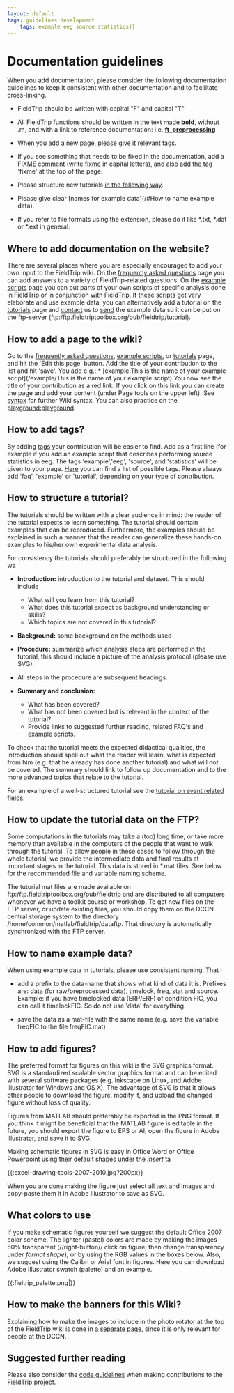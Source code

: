 ```yaml
---
layout: default
tags: guidelines development
    tags: example eeg source statistics}}
---
```



# Documentation guidelines

When you add documentation, please consider the following documentation guidelines to keep it consistent with other documentation and to facilitate cross-linking.

*  FieldTrip should be written with capital "F" and capital "T"

*  All FieldTrip functions should be written in the text made **bold**, without .m, and with a link to reference documentation: i.e. **[ft_preprocessing](/reference/ft_preprocessing)**

*  When you add a new page, please give it relevant [tags](/#how_to_add_tags).

*  If you see something that needs to be fixed in the documentation, add a FIXME comment (write fixme in capital letters), and also [add the tag](/#how_to_add_tags) 'fixme' at the top of the page.

*  Please structure new tutorials [in the following way](/#how_to_structure_a_tutorial).

*  Please give clear [names for example data](/#How to name example data).

*  If you refer to file formats using the extension, please do it like *.txt, *.dat or *.ext in general.

## Where to add documentation on the website?

There are several places where you are especially encouraged to add your own input to the FieldTrip wiki. On the [frequently asked questions](/faq) page you can add answers to a variety of FieldTrip-related questions. On the [example scripts](/example) page you can put parts of your own scripts of specific analysis done in FieldTrip or in conjunction with FieldTrip. If these scripts get very elaborate and use example data, you can alternatively add a tutorial on the [tutorials](/tutorial) page and [contact](/contact) us to [send](/faq/how_should_i_send_example_data_to_the_developers) the example data so it can be put on the ftp-server (ftp:/ftp.fieldtriptoolbox.org/pub/fieldtrip/tutorial).

## How to add a page to the wiki?

Go to the [frequently asked questions](/faq), [example scripts](/example), or [tutorials](/tutorial) page, and hit the 'Edit this page' button. Add the title of your contribution to the list and hit 'save'.
    You add e.g.: * [example:This is the name of your example script](/example/This is the name of your example script)
You now see the title of your contribution as a red link. If you click on this link you can create the page and add your content (under Page tools on the upper left). See [syntax](/wiki/syntax) for further Wiki syntax. You can also practice on the [playground:playground](/playground/playground).

## How to add tags?

By adding [tags](http://www.dokuwiki.org/plugin:tag) your contribution will be easier to find. Add as a first line (for example
if you add an example script that describes performing source statistics in eeg. The tags 'example','eeg', 'source', and 'statistics' will be given to your page. [Here](/tagcloud) you can find  a list of possible tags. Please always add 'faq', 'example' or 'tutorial', depending on your type of contribution.

## How to structure a tutorial?

The tutorials should be written with a clear audience in mind: the reader of the tutorial expects to learn something. The tutorial should contain examples that can be reproduced. Furthermore, the examples should be explained in such a manner that the reader can generalize these hands-on examples to his/her own experimental data analysis.

For consistency the tutorials should preferably be structured in the following wa


*  **Introduction:** introduction to the tutorial and dataset. This should include
    * What will you learn from this tutorial?
    * What does this tutorial expect as background understanding or skills?
    * Which topics are not covered in this tutorial?

*  **Background:** some background on the methods used

*  **Procedure:** summarize which analysis steps are performed in the tutorial, this should include a picture of the analysis protocol (please use SVG).

*  All steps in the procedure are subsequent headings.

*  **Summary and conclusion:**
    * What has been covered?
    * What has not been covered but is relevant in the context of the tutorial?
    * Provide links to suggested further reading, related FAQ's and example scripts.

To check that the tutorial meets the expected didactical qualities, the introduction should spell out what the reader will learn, what is expected from him (e.g. that he already has done another tutorial) and what will not be covered. The summary should link to follow up documentation and to the more advanced topics that relate to the tutorial.

For an example of a well-structured tutorial see the [tutorial on event related fields](/tutorial/eventrelatedaveraging).

## How to update the tutorial data on the FTP?

Some computations in the tutorials may take a (too) long time, or take more memory than available in the  computers of the people that want to walk through the tutorial. To allow people in these cases to follow through the whole tutorial, we provide the intermediate data and final results at important stages in the tutorial. This data is stored in *.mat files. See below for the recommended file and variable naming scheme.

The tutorial mat files are made available on ftp:/ftp.fieldtriptoolbox.org/pub/fieldtrip and are distributed to all computers whenever we have a toolkit course or workshop. To get new files on the FTP server, or update existing files, you should copy them on the DCCN central storage system to the directory /home/common/matlab/fieldtrip/dataftp. That directory is automatically synchronized with the FTP server.

## How to name example data?

When using example data in tutorials, please use consistent naming. That i

*  add a prefix to the data-name that shows what kind of data it is. Prefixes are: data (for raw/preprocessed data), timelock, freq, stat and source. Example: if you have timelocked data (ERP/ERF) of condition FIC, you can call it timelockFIC. So do not use 'data' for everything.

*  save the data as a mat-file with the same name (e.g. save the variable freqFIC to the file freqFIC.mat)

## How to add figures?

The preferred format for figures on this wiki is the SVG graphics format. SVG is a standardized scalable vector graphics format and can be edited with several software packages (e.g. Inkscape on Linux, and Adobe Illustrator for Windows and OS X). The advantage of SVG is that it allows other people to download the figure, modify it, and upload the changed figure without loss of quality.

Figures from MATLAB should preferably be exported in the PNG format. If you think it might be beneficial that the MATLAB figure is editable in the future, you should export the figure to EPS or AI, open the figure in Adobe Illustrator, and save it to SVG.

Making schematic figures in SVG is easy in Office Word or Office Powerpoint using their default shapes under the *insert* ta

{{:excel-drawing-tools-2007-2010.jpg?200px}}

When you are done making the figure just select all text and images and copy-paste them it in Adobe Illustrator to save as SVG.


## What colors to use

If you make schematic figures yourself we suggest the default Office 2007 color scheme. The lighter (pastel) colors are made by making the images 50% transparent (//right-button// click on figure, then change transparency under *format shape*), or by using the RGB values in the boxes below. Also, we suggest using the Calibri or Arial font in figures. Here you can download Adobe Illustrator swatch (palette) and an example.

{{:fieltrip_palette.png|}}

## How to make the banners for this Wiki?

Explaining how to make the images to include in the photo rotator at the top of the FieldTrip wiki is done in [a separate page](/development/wiki_banners), since it is only relevant for people at the DCCN.

## Suggested further reading

Please also consider the [code guidelines](/development/guidelines/code) when making contributions to the FieldTrip project.
